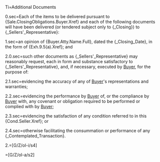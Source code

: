 Ti=Additional Documents

0.sec=Each of the items to be delivered pursuant to {Sale.ClosingObligations.Buyer.Xref} and each of the following documents will have been delivered (or tendered subject only to {_Closing}) to {_Sellers'_Representative}:

1.sec=an opinion of {Buyer.Atty.Name.Full}, dated the {_Closing_Date}, in the form of {Exh.9.5(a).Xref}; and

2.0.sec=such other documents as {_Sellers'_Representative} may reasonably request, each in form and substance satisfactory to {_Sellers'_Representative}, and, if necessary, executed by <a href="#SPA.Def.Buyer.Def" class="definedterm">Buyer</a>, for the purpose of:

2.1.sec=evidencing the accuracy of any of <a href="#SPA.Def.Buyer.Def" class="definedterm">Buyer</a>'s representations and warranties;

2.2.sec=evidencing the performance by <a href="#SPA.Def.Buyer.Def" class="definedterm">Buyer</a> of, or the compliance by <a href="#SPA.Def.Buyer.Def" class="definedterm">Buyer</a> with, any covenant or obligation required to be performed or complied with by <a href="#SPA.Def.Buyer.Def" class="definedterm">Buyer</a>;

2.3.sec=evidencing the satisfaction of any condition referred to in this {Cond.Seller.Xref}; or

2.4.sec=otherwise facilitating the consummation or performance of any {_Contemplated_Transaction}.

2.=[G/Z/ol-i/s4]

=[G/Z/ol-a/s2]
